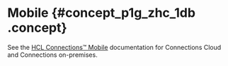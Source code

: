# Mobile {#concept_p1g_zhc_1db .concept}

See the [HCL Connections™ Mobile](http://help.hcltechsw.com/connectionsmobile/admin/welcome-connmobile/welcome.html) documentation for Connections Cloud and Connections on-premises.

